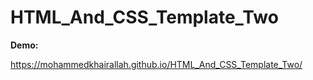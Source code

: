# HTML_And_CSS_Template_Two

**Demo:**

https://mohammedkhairallah.github.io/HTML_And_CSS_Template_Two/
